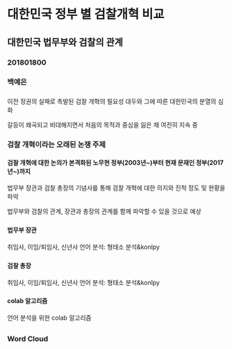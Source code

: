 # 대한민국 정부 별 검찰개혁 비교

## 대한민국 법무부와 검찰의 관계

### 201801800 
### 백예은
###
###
###
이전 정권의 실패로 촉발된 검찰 개혁의 필요성 대두와 그에 따른 대한민국의 분열의 심화

갈등이 왜곡되고 비대해지면서 처음의 목적과 중심을 잃은 채 여전히 지속 중
###
### 
### 
### 검찰 개혁이라는 오래된 논쟁 주제

#### 검찰 개혁에 대한 논의가 본격화된 노무현 정부(2003년~)부터 현재 문재인 정부(2017년~)까지

법무부 장관과 검찰 총장의 기념사를 통해 검찰 개혁에 대한 의지와 진척 정도 및 현황을 파악

법무부와 검찰의 관계, 장관과 총장의 관계를 함께 파악할 수 있을 것으로 예상
### 
### 
### 
### 
#### 법무부 장관
취임사, 이임/퇴임사, 신년사 언어 분석: 형태소 분석&konlpy
###
#### 검찰 총장
취임사, 이임/퇴임사, 신년사 언어 분석: 형태소 분석&konlpy
### 
#### colab 알고리즘
언어 분석을 위한 colab 알고리즘
##
### Word Cloud 
